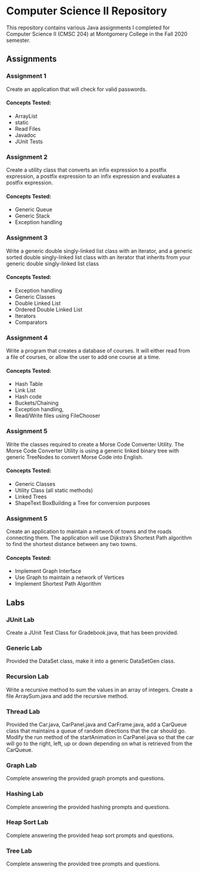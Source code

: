 # Computer Science II Repository
This repository contains various Java assignments I completed for Computer Science II (CMSC 204) at Montgomery College in the Fall 2020 semester.
## Assignments
### Assignment 1
Create an application that will check for valid passwords.
#### Concepts Tested:
- ArrayList
- static
- Read Files
- Javadoc
- JUnit Tests
### Assignment 2
Create a utility class that converts an infix expression to a postfix expression, a postfix expression to an infix expression and evaluates a postfix expression.
#### Concepts Tested:
- Generic Queue
- Generic Stack
- Exception handling
### Assignment 3
Write a generic double singly-linked list class with an iterator, and a generic sorted double singly-linked list class with an iterator that inherits from your generic double singly-linked list class
#### Concepts Tested:
- Exception handling
- Generic Classes
- Double Linked List
- Ordered Double Linked List
- Iterators
- Comparators
### Assignment 4
Write a program that creates a database of courses. It will either read from a file of courses, or allow the user to add one course at a time.
#### Concepts Tested:
- Hash Table
- Link List
- Hash code
- Buckets/Chaining
- Exception handling,  
- Read/Write files using FileChooser
### Assignment 5
Write the classes required to create a Morse Code Converter Utility. The Morse Code Converter Utility is using a generic linked binary tree with generic TreeNodes to convert Morse Code into English.
#### Concepts Tested:
- Generic Classes
- Utility Class (all static methods)
- Linked Trees
- ShapeText BoxBuilding a Tree for conversion purposes
### Assignment 5
Create an application to maintain a network of towns and the roads connecting them. The application will use Dijkstra’s Shortest Path algorithm to find the shortest distance between any two towns.
#### Concepts Tested:
- Implement Graph Interface
- Use Graph to maintain a network of Vertices
- Implement Shortest Path Algorithm
## Labs
### JUnit Lab
Create a JUnit Test Class for Gradebook.java, that has been provided.
### Generic Lab
Provided the DataSet class, make it into a generic DataSetGen class.
### Recursion Lab
Write a recursive method to sum the values in an array of integers. Create a file ArraySum.java and add the recursive method.
### Thread Lab
Provided the Car.java, CarPanel.java and CarFrame.java, add a CarQueue class that maintains a queue of random directions that the car should go. Modify the run method of the startAnimation in CarPanel.java so that the car will go to the right, left, up or down depending on what is retrieved from the CarQueue.
### Graph Lab
Complete answering the provided graph prompts and questions.
### Hashing Lab
Complete answering the provided hashing prompts and questions.
### Heap Sort Lab
Complete answering the provided heap sort prompts and questions.
### Tree Lab
Complete answering the provided tree prompts and questions.
